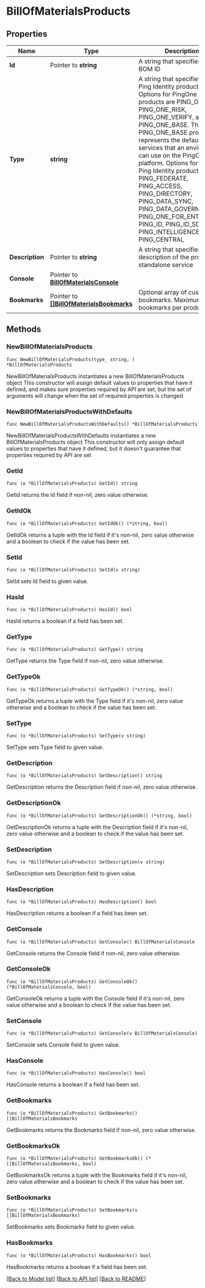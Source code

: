 # BillOfMaterialsProducts

## Properties

Name | Type | Description | Notes
------------ | ------------- | ------------- | -------------
**Id** | Pointer to **string** | A string that specifies the BOM ID | [optional] [readonly] 
**Type** | **string** | A string that specifies the Ping Identity product type. Options for PingOne platform products are PING_ONE_MFA, PING_ONE_RISK, PING_ONE_VERIFY, and PING_ONE_BASE. The PING_ONE_BASE product represents the default set of services that an environment can use on the PingOne platform. Options for other Ping Identity products are PING_FEDERATE, PING_ACCESS, PING_DIRECTORY, PING_DATA_SYNC, PING_DATA_GOVERNANCE, PING_ONE_FOR_ENTERPRISE, PING_ID, PING_ID_SDK, PING_INTELLIGENCE, and PING_CENTRAL | 
**Description** | Pointer to **string** | A string that specifies the description of the product or standalone service | [optional] [readonly] 
**Console** | Pointer to [**BillOfMaterialsConsole**](BillOfMaterialsConsole.md) |  | [optional] 
**Bookmarks** | Pointer to [**[]BillOfMaterialsBookmarks**](BillOfMaterialsBookmarks.md) | Optional array of custom bookmarks. Maximum of five bookmarks per product. | [optional] 

## Methods

### NewBillOfMaterialsProducts

`func NewBillOfMaterialsProducts(type_ string, ) *BillOfMaterialsProducts`

NewBillOfMaterialsProducts instantiates a new BillOfMaterialsProducts object
This constructor will assign default values to properties that have it defined,
and makes sure properties required by API are set, but the set of arguments
will change when the set of required properties is changed

### NewBillOfMaterialsProductsWithDefaults

`func NewBillOfMaterialsProductsWithDefaults() *BillOfMaterialsProducts`

NewBillOfMaterialsProductsWithDefaults instantiates a new BillOfMaterialsProducts object
This constructor will only assign default values to properties that have it defined,
but it doesn't guarantee that properties required by API are set

### GetId

`func (o *BillOfMaterialsProducts) GetId() string`

GetId returns the Id field if non-nil, zero value otherwise.

### GetIdOk

`func (o *BillOfMaterialsProducts) GetIdOk() (*string, bool)`

GetIdOk returns a tuple with the Id field if it's non-nil, zero value otherwise
and a boolean to check if the value has been set.

### SetId

`func (o *BillOfMaterialsProducts) SetId(v string)`

SetId sets Id field to given value.

### HasId

`func (o *BillOfMaterialsProducts) HasId() bool`

HasId returns a boolean if a field has been set.

### GetType

`func (o *BillOfMaterialsProducts) GetType() string`

GetType returns the Type field if non-nil, zero value otherwise.

### GetTypeOk

`func (o *BillOfMaterialsProducts) GetTypeOk() (*string, bool)`

GetTypeOk returns a tuple with the Type field if it's non-nil, zero value otherwise
and a boolean to check if the value has been set.

### SetType

`func (o *BillOfMaterialsProducts) SetType(v string)`

SetType sets Type field to given value.


### GetDescription

`func (o *BillOfMaterialsProducts) GetDescription() string`

GetDescription returns the Description field if non-nil, zero value otherwise.

### GetDescriptionOk

`func (o *BillOfMaterialsProducts) GetDescriptionOk() (*string, bool)`

GetDescriptionOk returns a tuple with the Description field if it's non-nil, zero value otherwise
and a boolean to check if the value has been set.

### SetDescription

`func (o *BillOfMaterialsProducts) SetDescription(v string)`

SetDescription sets Description field to given value.

### HasDescription

`func (o *BillOfMaterialsProducts) HasDescription() bool`

HasDescription returns a boolean if a field has been set.

### GetConsole

`func (o *BillOfMaterialsProducts) GetConsole() BillOfMaterialsConsole`

GetConsole returns the Console field if non-nil, zero value otherwise.

### GetConsoleOk

`func (o *BillOfMaterialsProducts) GetConsoleOk() (*BillOfMaterialsConsole, bool)`

GetConsoleOk returns a tuple with the Console field if it's non-nil, zero value otherwise
and a boolean to check if the value has been set.

### SetConsole

`func (o *BillOfMaterialsProducts) SetConsole(v BillOfMaterialsConsole)`

SetConsole sets Console field to given value.

### HasConsole

`func (o *BillOfMaterialsProducts) HasConsole() bool`

HasConsole returns a boolean if a field has been set.

### GetBookmarks

`func (o *BillOfMaterialsProducts) GetBookmarks() []BillOfMaterialsBookmarks`

GetBookmarks returns the Bookmarks field if non-nil, zero value otherwise.

### GetBookmarksOk

`func (o *BillOfMaterialsProducts) GetBookmarksOk() (*[]BillOfMaterialsBookmarks, bool)`

GetBookmarksOk returns a tuple with the Bookmarks field if it's non-nil, zero value otherwise
and a boolean to check if the value has been set.

### SetBookmarks

`func (o *BillOfMaterialsProducts) SetBookmarks(v []BillOfMaterialsBookmarks)`

SetBookmarks sets Bookmarks field to given value.

### HasBookmarks

`func (o *BillOfMaterialsProducts) HasBookmarks() bool`

HasBookmarks returns a boolean if a field has been set.


[[Back to Model list]](../README.md#documentation-for-models) [[Back to API list]](../README.md#documentation-for-api-endpoints) [[Back to README]](../README.md)


